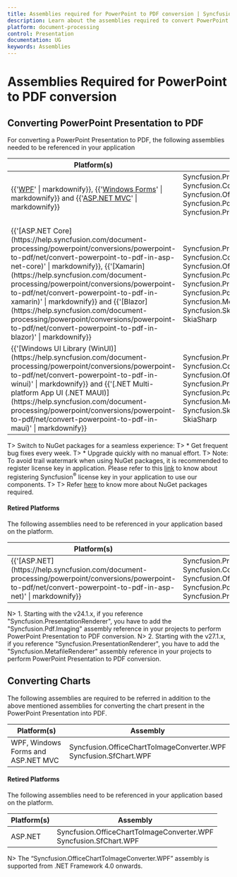 ```yaml
---
title: Assemblies required for PowerPoint to PDF conversion | Syncfusion
description: Learn about the assemblies required to convert PowerPoint to PDF using the .NET PowerPoint (Presentation) library.
platform: document-processing
control: Presentation
documentation: UG
keywords: Assemblies
---
```

# Assemblies Required for PowerPoint to PDF conversion

## Converting PowerPoint Presentation to PDF

For converting a PowerPoint Presentation to PDF, the following assemblies needed to be referenced in your application
<table>
<tr>
<thead>
<th>
Platform(s)</th>
<th>
Assembly
</th>
</thead>
</tr>
<tr>
<td>
												 
	 
	
{{'[WPF](https://help.syncfusion.com/document-processing/powerpoint/conversions/powerpoint-to-pdf/net/convert-powerpoint-to-pdf-in-wpf)' | markdownify}}, {{'[Windows Forms](https://help.syncfusion.com/document-processing/powerpoint/conversions/powerpoint-to-pdf/net/convert-powerpoint-to-pdf-in-windows-forms)' | markdownify}} and {{'[ASP.NET MVC](https://help.syncfusion.com/document-processing/powerpoint/conversions/powerpoint-to-pdf/net/convert-powerpoint-to-pdf-in-asp-net-mvc)' | markdownify}}<br/></td><td>
Syncfusion.Presentation.Base<br/>
Syncfusion.Compression.Base<br/>
Syncfusion.OfficeChart.Base<br/>
Syncfusion.Pdf.Base<br/>
Syncfusion.PresentationToPDFConverter.Base<br/>
</td>
</tr>
<tr>
<td>
{{'[ASP.NET Core](https://help.syncfusion.com/document-processing/powerpoint/conversions/powerpoint-to-pdf/net/convert-powerpoint-to-pdf-in-asp-net-core)' | markdownify}}, {{'[Xamarin](https://help.syncfusion.com/document-processing/powerpoint/conversions/powerpoint-to-pdf/net/convert-powerpoint-to-pdf-in-xamarin)' | markdownify}} and {{'[Blazor](https://help.syncfusion.com/document-processing/powerpoint/conversions/powerpoint-to-pdf/net/convert-powerpoint-to-pdf-in-blazor)' | markdownify}}<br/></td><td>
	 
	
Syncfusion.Presentation.Portable<br/>
Syncfusion.Compression.Portable<br/>
Syncfusion.OfficeChart.Portable<br/>
Syncfusion.Pdf.Portable<br/>
Syncfusion.PresentationRenderer.Portable<br/>
Syncfusion.Pdf.Imaging.Portable<br/>
Syncfusion.MetafileRenderer.NET<br/>
Syncfusion.SkiaSharpHelper.Portable<br/>
SkiaSharp
</td>
</tr>
<tr>
<td>
{{'[Windows UI Library (WinUI)](https://help.syncfusion.com/document-processing/powerpoint/conversions/powerpoint-to-pdf/net/convert-powerpoint-to-pdf-in-winui)' | markdownify}} and {{'[.NET Multi-platform App UI (.NET MAUI)](https://help.syncfusion.com/document-processing/powerpoint/conversions/powerpoint-to-pdf/net/convert-powerpoint-to-pdf-in-maui)' | markdownify}}<br/></td><td>
Syncfusion.Presentation.NET<br/>Syncfusion.Compression.NET<br/>
Syncfusion.OfficeChart.NET<br/>Syncfusion.PresentationRenderer.NET<br/>Syncfusion.Pdf.Imaging.NET<br/>Syncfusion.MetafileRenderer.NET<br/> Syncfusion.SkiaSharpHelper.NET<br/>SkiaSharp
</td>
</tr>
</table>

T> Switch to NuGet packages for a seamless experience:
T> * Get frequent bug fixes every week.
T> * Upgrade quickly with no manual effort.
T> Note: To avoid trail watermark when using NuGet packages, it is recommended to register license key in application. Please refer to this [link](https://help.syncfusion.com/common/essential-studio/licensing/overview) to know about registering Syncfusion<sup>&reg;</sup> license key in your application to use our components.
T>
T> Refer [here](https://help.syncfusion.com/document-processing/powerpoint/conversions/powerpoint-to-pdf/net/nuget-packages-required-for-pptxtopdf-conversion) to know more about NuGet packages required.

#### Retired Platforms

The following assemblies need to be referenced in your application based on the platform.

<table>
<thead>
<tr>
<th>
Platform(s)<br/></th><th>
Assembly<br/></th></tr></thead>
<tr>
<td>
{{'[ASP.NET](https://help.syncfusion.com/document-processing/powerpoint/conversions/powerpoint-to-pdf/net/convert-powerpoint-to-pdf-in-asp-net)' | markdownify}}<br/></td><td>
Syncfusion.Presentation.Base<br/>
Syncfusion.Compression.Base<br/>
Syncfusion.OfficeChart.Base<br/>
Syncfusion.Pdf.Base<br/>
Syncfusion.PresentationToPDFConverter.Base<br/></td></tr>
</table>

N> 1. Starting with the v24.1.x, if you reference "Syncfusion.PresentationRenderer", you have to add the "Syncfusion.Pdf.Imaging" assembly reference in your projects to perform PowerPoint Presentation to PDF conversion.
N> 2. Starting with the v27.1.x, if you reference "Syncfusion.PresentationRenderer", you have to add the "Syncfusion.MetafileRenderer" assembly reference in your projects to perform PowerPoint Presentation to PDF conversion.

## Converting Charts

The following assemblies are required to be referred in addition to the above mentioned assemblies for converting the chart present in the PowerPoint Presentation into PDF.
<table>
<tr>
<thead>
<th>
Platform(s)</th>
<th>
Assembly
</th>
</thead>
</tr>
<tr>
<td>
WPF, Windows Forms and ASP.NET MVC<br/>
</td>
<td>
Syncfusion.OfficeChartToImageConverter.WPF<br/>
Syncfusion.SfChart.WPF<br/>
</td>
</tr>
</table>

#### Retired Platforms

The following assemblies need to be referenced in your application based on the platform.

<table>
<thead>
<tr>
<th>
Platform(s)<br/></th><th>
Assembly<br/></th></tr></thead>
<tr>
<td>
ASP.NET <br/></td><td>
Syncfusion.OfficeChartToImageConverter.WPF<br/>
Syncfusion.SfChart.WPF<br/></td></tr>
</table>

N> The “Syncfusion.OfficeChartToImageConverter.WPF” assembly is supported from .NET Framework 4.0 onwards.
